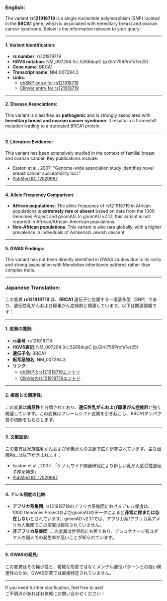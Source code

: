 ### English:
The variant **rs121918719** is a single nucleotide polymorphism (SNP) located in the **BRCA1** gene, which is associated with hereditary breast and ovarian cancer syndrome. Below is the information relevant to your query:

---

#### 1. **Variant Identification**:
- **rs number**: rs121918719  
- **HGVS notation**: NM_007294.3:c.5266dupC (p.Gln1756ProfsTer25)  
- **Gene name**: BRCA1  
- **Transcript name**: NM_007294.3  
- **Links**:  
  - [dbSNP entry for rs121918719](https://www.ncbi.nlm.nih.gov/snp/rs121918719)  
  - [ClinVar entry for rs121918719](https://www.ncbi.nlm.nih.gov/clinvar/variation/17661/)  

---

#### 2. **Disease Associations**:
This variant is classified as **pathogenic** and is strongly associated with **hereditary breast and ovarian cancer syndrome**. It results in a frameshift mutation leading to a truncated BRCA1 protein.

---

#### 3. **Literature Evidence**:
This variant has been extensively studied in the context of familial breast and ovarian cancer. Key publications include:
- Easton et al., 2007: "Genome-wide association study identifies novel breast cancer susceptibility loci."  
- [PubMed ID: 17529967](https://pubmed.ncbi.nlm.nih.gov/17529967/)

---

#### 4. **Allele Frequency Comparison**:
- **African populations**: The allele frequency of rs121918719 in African populations is **extremely rare or absent** based on data from the 1000 Genomes Project and gnomAD. In gnomAD v2.1.1, this variant is not reported in African/African-American populations.  
- **Non-African populations**: This variant is also rare globally, with a higher prevalence in individuals of Ashkenazi Jewish descent.  

---

#### 5. **GWAS Findings**:
This variant has not been directly identified in GWAS studies due to its rarity and strong association with Mendelian inheritance patterns rather than complex traits.

---

### Japanese Translation:
この変異 **rs121918719** は、**BRCA1** 遺伝子に位置する一塩基多型（SNP）であり、遺伝性乳がんおよび卵巣がん症候群と関連しています。以下は関連情報です：

---

#### 1. **変異の識別**:
- **rs番号**: rs121918719  
- **HGVS表記**: NM_007294.3:c.5266dupC (p.Gln1756ProfsTer25)  
- **遺伝子名**: BRCA1  
- **転写産物名**: NM_007294.3  
- **リンク**:  
  - [dbSNPのrs121918719エントリ](https://www.ncbi.nlm.nih.gov/snp/rs121918719)  
  - [ClinVarのrs121918719エントリ](https://www.ncbi.nlm.nih.gov/clinvar/variation/17661/)  

---

#### 2. **疾患との関連性**:
この変異は**病原性**と分類されており、**遺伝性乳がんおよび卵巣がん症候群**と強く関連しています。この変異はフレームシフト変異を引き起こし、BRCA1タンパク質の切断をもたらします。

---

#### 3. **文献証拠**:
この変異は家族性乳がんおよび卵巣がんの文脈で広く研究されています。主な出版物には以下が含まれます：
- Easton et al., 2007: 「ゲノムワイド関連研究により新しい乳がん感受性遺伝子座を特定」  
- [PubMed ID: 17529967](https://pubmed.ncbi.nlm.nih.gov/17529967/)

---

#### 4. **アレル頻度の比較**:
- **アフリカ系集団**: rs121918719のアフリカ系集団におけるアレル頻度は、1000 Genomes ProjectおよびgnomADのデータによると**非常に稀または存在しない**とされています。gnomAD v2.1.1では、アフリカ系/アフリカ系アメリカ人集団でこの変異は報告されていません。  
- **非アフリカ系集団**: この変異は世界的にも稀であり、アシュケナージ系ユダヤ人の個人での発生率が高いことが知られています。

---

#### 5. **GWASの発見**:
この変異はその稀少性と、複雑な形質ではなくメンデル遺伝パターンとの強い関連性のため、GWAS研究では直接特定されていません。

---

If you need further clarification, feel free to ask!  
ご不明点があればお気軽にお問い合わせください！